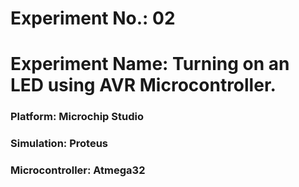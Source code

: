 # Experiment No.: 02
# Experiment Name: Turning on an LED using AVR Microcontroller.

### Platform: Microchip Studio
### Simulation: Proteus
### Microcontroller: Atmega32